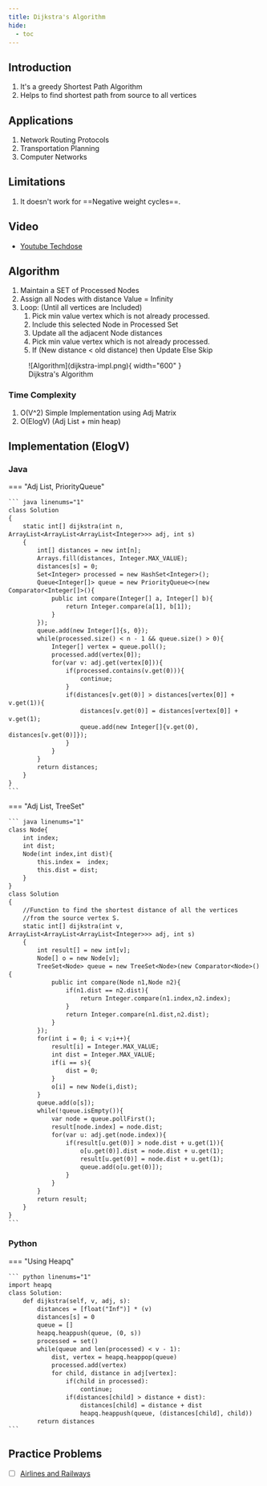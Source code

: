 ```yaml
---
title: Dijkstra's Algorithm
hide:
  - toc
---
```


## Introduction

1. It's a greedy Shortest Path Algorithm
2. Helps to find shortest path from source to all vertices

## Applications

1. Network Routing Protocols
2. Transportation Planning
3. Computer Networks

## Limitations

1. It doesn't work for ==Negative weight cycles==.

## Video

- [Youtube Techdose](https://www.youtube.com/watch?v=Sj5Z-jaE2x0&t=227s)

## Algorithm

<ol>
    <li>  Maintain a SET of Processed Nodes </li>
    <li>  Assign all Nodes with distance Value = Infinity </li>
    <li>  Loop: (Until all vertices are Included)
        <ol>
            <li>Pick min value vertex which is not already processed.</li>
            <li>Include this selected Node in Processed Set</li>
            <li>Update all the adjacent Node distances</li>
            <li>Pick min value vertex which is not already processed.</li>
            <li>If (New distance < old distance) then Update Else Skip</li>
        </ol>
    </li>
</ol>

<figure markdown>
  ![Algorithm](dijkstra-impl.png){ width="600" }
  <figcaption>Dijkstra's Algorithm</figcaption>
</figure>

### Time Complexity

1. O(V^2) Simple Implementation using Adj Matrix
2. O(ElogV) (Adj List + min heap)

## Implementation (ElogV)

### Java

=== "Adj List, PriorityQueue"

    ``` java linenums="1"
    class Solution
    {
        static int[] dijkstra(int n, ArrayList<ArrayList<ArrayList<Integer>>> adj, int s)
        {
            int[] distances = new int[n];
            Arrays.fill(distances, Integer.MAX_VALUE);
            distances[s] = 0;
            Set<Integer> processed = new HashSet<Integer>();
            Queue<Integer[]> queue = new PriorityQueue<>(new Comparator<Integer[]>(){
                public int compare(Integer[] a, Integer[] b){
                    return Integer.compare(a[1], b[1]);
                }
            });
            queue.add(new Integer[]{s, 0});
            while(processed.size() < n - 1 && queue.size() > 0){
                Integer[] vertex = queue.poll();
                processed.add(vertex[0]);
                for(var v: adj.get(vertex[0])){
                    if(processed.contains(v.get(0))){
                        continue;
                    }
                    if(distances[v.get(0)] > distances[vertex[0]] + v.get(1)){
                        distances[v.get(0)] = distances[vertex[0]] + v.get(1);
                        queue.add(new Integer[]{v.get(0), distances[v.get(0)]});
                    }
                }
            }
            return distances;
        }
    }
    ```

=== "Adj List, TreeSet"

    ``` java linenums="1"
    class Node{
        int index;
        int dist;
        Node(int index,int dist){
            this.index =  index;
            this.dist = dist;
        }
    }
    class Solution
    {
        //Function to find the shortest distance of all the vertices
        //from the source vertex S.
        static int[] dijkstra(int v, ArrayList<ArrayList<ArrayList<Integer>>> adj, int s)
        {
            int result[] = new int[v];
            Node[] o = new Node[v];
            TreeSet<Node> queue = new TreeSet<Node>(new Comparator<Node>(){
                public int compare(Node n1,Node n2){
                    if(n1.dist == n2.dist){
                        return Integer.compare(n1.index,n2.index);
                    }
                    return Integer.compare(n1.dist,n2.dist);
                }
            });
            for(int i = 0; i < v;i++){
                result[i] = Integer.MAX_VALUE;
                int dist = Integer.MAX_VALUE;
                if(i == s){
                    dist = 0;
                }
                o[i] = new Node(i,dist);
            }
            queue.add(o[s]);
            while(!queue.isEmpty()){
                var node = queue.pollFirst();
                result[node.index] = node.dist;
                for(var u: adj.get(node.index)){
                    if(result[u.get(0)] > node.dist + u.get(1)){
                        o[u.get(0)].dist = node.dist + u.get(1);
                        result[u.get(0)] = node.dist + u.get(1);
                        queue.add(o[u.get(0)]);
                    }
                }
            }
            return result;
        }
    }
    ```

### Python

=== "Using Heapq"

    ``` python linenums="1"
    import heapq
    class Solution:
        def dijkstra(self, v, adj, s):
            distances = [float("Inf")] * (v)
            distances[s] = 0
            queue = []
            heapq.heappush(queue, (0, s))
            processed = set()
            while(queue and len(processed) < v - 1):
                dist, vertex = heapq.heappop(queue)
                processed.add(vertex)
                for child, distance in adj[vertex]:
                    if(child in processed):
                        continue;
                    if(distances[child] > distance + dist):
                        distances[child] = distance + dist
                        heapq.heappush(queue, (distances[child], child))
            return distances
    ```

## Practice Problems

- [ ] [Airlines and Railways](https://practice.geeksforgeeks.org/contest/gfg-weekly-coding-contest-102/problems/)
